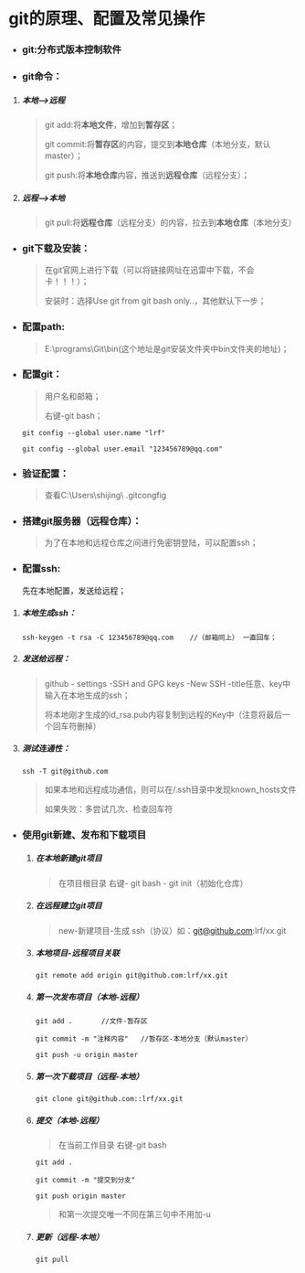 # git的原理、配置及常见操作

- ### git:**分布式**版本控制软件

- ### git命令：

1. ##### 本地——>远程

   > git add:将**本地文件**，增加到**暂存区**；
   >
   > git commit:将**暂存区**的内容，提交到**本地仓库**（本地分支，默认master）；
   >
   > git push:将**本地仓库**内容，推送到**远程仓库**（远程分支）；

2. ##### 远程——>本地

   > git pull:将**远程仓库**（远程分支）的内容，拉去到**本地仓库**（本地分支）

- ### git下载及安装：

  > 在git官网上进行下载（可以将链接网址在迅雷中下载，不会卡！！！）；
  >
  > 安装时：选择Use git from git bash only..，其他默认下一步；

- ### 配置path: 

  > E:\programs\Git\bin(这个地址是git安装文件夹中bin文件夹的地址)；

- ### 配置git：

  > 用户名和邮箱；
  >
  > 右键-git bash；

  ```
  git config --global user.name "lrf"
  ```

  ```
  git config --global user.email "123456789@qq.com"
  ```

  

- ### 验证配置：

  > 查看C:\Users\shijing\ .gitcongfig

- ### 搭建git服务器（远程仓库）：

  [统一的托管网站]: https://github.com/

  > 为了在本地和远程仓库之间进行免密钥登陆，可以配置ssh；

- ### 配置ssh:

  先在本地配置，发送给远程；

1. ##### 本地生成ssh：

   ```
   ssh-keygen -t rsa -C 123456789@qq.com    //（邮箱同上） 一直回车；
   ```

2. ##### 发送给远程：

   > github - settings -SSH and GPG keys -New SSH -title任意、key中输入在本地生成的ssh；
   >
   > 将本地刚才生成的id_rsa.pub内容复制到远程的Key中（注意将最后一个回车符删掉）

3. ##### 测试连通性：

   ```
   ssh -T git@github.com
   ```

   > 如果本地和远程成功通信，则可以在/.ssh目录中发现known_hosts文件
   >
   > 如果失败：多尝试几次、检查回车符

- ### 使用git新建、发布和下载项目

  1. ##### 在本地新建git项目

     > 在项目根目录 右键- git bash - git init（初始化仓库）

  2. ##### 在远程建立git项目

     > new-新建项目-生成 ssh（协议）如：git@github.com:lrf/xx.git

  3. ##### 本地项目-远程项目关联

     ```
     git remote add origin git@github.com:lrf/xx.git
     ```

     

  4. ##### 第一次发布项目（本地-远程）

     ```
     git add .       //文件-暂存区
     
     git commit -m "注释内容"   //暂存区-本地分支（默认master）
     
     git push -u origin master
     ```

     

  5. ##### 第一次下载项目（远程-本地）

     ```
     git clone git@github.com::lrf/xx.git
     ```

     

  6. ##### 提交（本地-远程）

     > 在当前工作目录 右键-git bash

     ```
     git add .
     
     git commit -m "提交到分支"
     
     git push origin master
     ```

     > 和第一次提交唯一不同在第三句中不用加-u

  7. ##### 更新（远程-本地）

     ```
     git pull
     ```

     